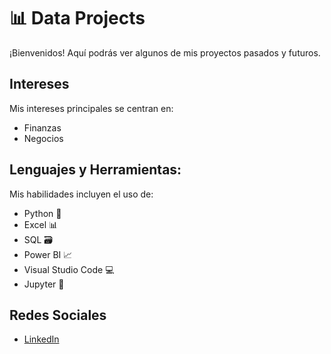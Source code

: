 # 📊 Data Projects

¡Bienvenidos! Aquí podrás ver algunos de mis proyectos pasados y futuros.

## Intereses

Mis intereses principales se centran en:
- Finanzas
- Negocios

## Lenguajes y Herramientas:

Mis habilidades incluyen el uso de:
- Python 🐍
- Excel 📊
- SQL 🗃️
- Power BI 📈
- Visual Studio Code 💻
- Jupyter 📓
## Redes Sociales
* [LinkedIn](https://www.linkedin.com/in/janpier-riveros/)
